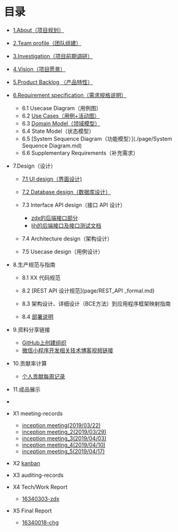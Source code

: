 # 目录
- [1.About（项目规划）](page/about.md)
- [2.Team profile（团队组建）](page/team_profile.md)
- [3.Investigation（项目前期调研）](page/Investigation.md)
- [4.Vision（项目愿景）](page/vision.md)
- [5.Product Backlog （产品特性）](page/product_backlog)
- [6.Requirement specification（需求规格说明）](page/product_requirement.md)
  - 6.1 Usecase Diagram（用例图）
  - 6.2 [Use Cases（用例+活动图）](./page/Use_cases_details.md)
  - 6.3 [Domain Model（领域模型）](./page/DomainModel.md)
  - 6.4 State Model（状态模型）
  - 6.5 [System Sequence Diagram（功能模型）](./page/System Sequence Diagram.md)
  - 6.6 Supplementary Requirements（补充需求）
- 7.Design（设计）
  - [7.1 UI design（界面设计)](page/7.1UI-design.md)
  - [7.2 Database design（数据库设计）](./page/ljh_page/数据库.md)

  - 7.3 Interface API design（接口 API 设计）
    - [zdx的后端接口部分](https://moneydog.club:3336/swagger-ui.html)
    - [ljh的后端接口及接口测试文档](./page/ljh_page/API.md)
  - 7.4 Architecture design（架构设计）
  - 7.5 Usecase design（用例设计）
- 8.生产规范与指南
  - 8.1 XX 代码规范

  - 8.2 [REST API 设计规范](page/REST_API _formal.md)

  - 8.3 架构设计、详细设计（BCE方法）到应用程序框架映射指南

  - 8.4 [部署说明](page/deploy_file.md)
- 9.资料分享链接
  - [GitHub上创建组织](https://www.cnblogs.com/haore147/p/4219673.html)
  - [微信小程序开发相关技术博客视频链接](page/technique_learning.md)
- 10.贡献率计算
  - [个人贡献每周记录](https://docs.qq.com/sheet/DV1JYc2FLV2Rxc1hK?opendocxfrom=admin&tab=BB08J2)
- 11.成品展示
- 
- X1 meeting-records

  - [inception meeting(2019/03/22)](page/inception_meeting.md)
  - [inception meeting_2(2019/03/29)](page/meeting_record_2.md)
  - [inception meeting_3(2019/04/03)](page/meeting_record_3.md)
  - [inception meeting_4(2019/04/10)](page/meeting_record_4.md)
  - [inception meeting_5(2019/04/17)](page/meeting_record_5.md)
- X2 [kanban](https://github.com/ljhnhlh/ljhnhlh.github.io/projects)
- X3 auditing-records
- X4 Tech/Work Report
  - [16340303-zdx](page/zdx_note.md)
- X5 Final Report
  * [16340018-chg](page/Chenhg.md)